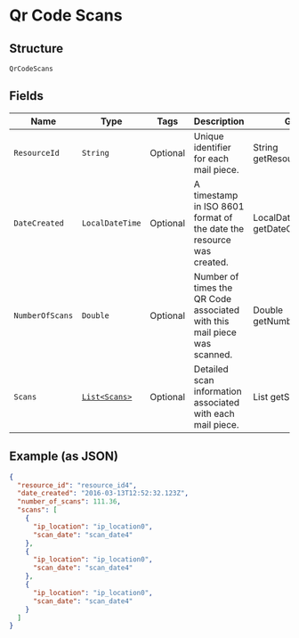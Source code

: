 
# Qr Code Scans

## Structure

`QrCodeScans`

## Fields

| Name | Type | Tags | Description | Getter | Setter |
|  --- | --- | --- | --- | --- | --- |
| `ResourceId` | `String` | Optional | Unique identifier for each mail piece. | String getResourceId() | setResourceId(String resourceId) |
| `DateCreated` | `LocalDateTime` | Optional | A timestamp in ISO 8601 format of the date the resource was created. | LocalDateTime getDateCreated() | setDateCreated(LocalDateTime dateCreated) |
| `NumberOfScans` | `Double` | Optional | Number of times the QR Code associated with this mail piece was scanned. | Double getNumberOfScans() | setNumberOfScans(Double numberOfScans) |
| `Scans` | [`List<Scans>`](../../doc/models/scans.md) | Optional | Detailed scan information associated with each mail piece. | List<Scans> getScans() | setScans(List<Scans> scans) |

## Example (as JSON)

```json
{
  "resource_id": "resource_id4",
  "date_created": "2016-03-13T12:52:32.123Z",
  "number_of_scans": 111.36,
  "scans": [
    {
      "ip_location": "ip_location0",
      "scan_date": "scan_date4"
    },
    {
      "ip_location": "ip_location0",
      "scan_date": "scan_date4"
    },
    {
      "ip_location": "ip_location0",
      "scan_date": "scan_date4"
    }
  ]
}
```


